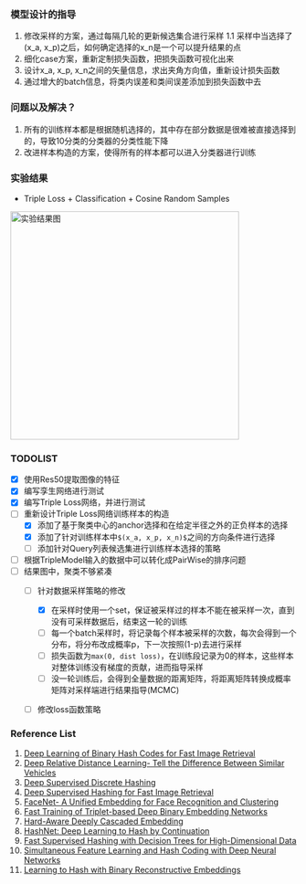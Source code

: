 ### 模型设计的指导
1. 修改采样的方案，通过每隔几轮的更新候选集合进行采样
    1.1 采样中当选择了(x_a, x_p)之后，如何确定选择的x_n是一个可以提升结果的点
2. 细化case方案，重新定制损失函数，把损失函数可视化出来
3. 设计x_a, x_p, x_n之间的矢量信息，求出夹角方向值，重新设计损失函数
4. 通过增大的batch信息，将类内误差和类间误差添加到损失函数中去


### 问题以及解决？
1. 所有的训练样本都是根据随机选择的，其中存在部分数据是很难被直接选择到的，导致10分类的分类器的分类性能下降
2. 改进样本构造的方案，使得所有的样本都可以进入分类器进行训练

### 实验结果
* Triple Loss + Classification + Cosine Random Samples
 <img src="https://github.com/liuguiyangnwpu/MassImageRetrieval/blob/master/experiment/showImages/triple_classifiy.png" width = "400" height = "400" alt="实验结果图" align=center />

### TODOLIST
- [x] 使用Res50提取图像的特征
- [x] 编写孪生网络进行测试
- [x] 编写Triple Loss网络，并进行测试
- [ ] 重新设计Triple Loss网络训练样本的构造
    - [x] 添加了基于聚类中心的anchor选择和在给定半径之外的正负样本的选择
    - [x] 添加了针对训练样本中`$(x_a, x_p, x_n)$`之间的方向条件进行选择
    - [ ] 添加针对Query列表候选集进行训练样本选择的策略
- [ ] 根据TripleModel输入的数据中可以转化成PairWise的排序问题
- [ ] 结果图中，聚类不够紧凑
    - [ ] 针对数据采样策略的修改
        - [x] 在采样时使用一个set，保证被采样过的样本不能在被采样一次，直到没有可采样数据后，结束这一轮的训练
        - [ ] 每一个batch采样时，将记录每个样本被采样的次数，每次会得到一个分布，将分布改成概率p，下一次按照(1-p)去进行采样
        - [ ] 损失函数为`max(0, dist loss)`，在训练段记录为0的样本，这些样本对整体训练没有梯度的贡献，进而指导采样
        - [ ] 没一轮训练后，会得到全量数据的距离矩阵，将距离矩阵转换成概率矩阵对采样端进行结果指导(MCMC)
    - [ ] 修改loss函数策略


### Reference List
01. [Deep Learning of Binary Hash Codes for Fast Image Retrieval](http://www.iis.sinica.edu.tw/~kevinlin311.tw/cvprw15.pdf)
02. [Deep Relative Distance Learning- Tell the Difference Between Similar Vehicles](https://www.cv-foundation.org/openaccess/content_cvpr_2016/papers/Liu_Deep_Relative_Distance_CVPR_2016_paper.pdf)
03. [Deep Supervised Discrete Hashing](https://arxiv.org/abs/1705.10999)
04. [Deep Supervised Hashing for Fast Image Retrieval](https://www.cv-foundation.org/openaccess/content_cvpr_2016/papers/Liu_Deep_Supervised_Hashing_CVPR_2016_paper.pdf)
05. [FaceNet- A Unified Embedding for Face Recognition and Clustering](https://arxiv.org/abs/1503.03832)
06. [Fast Training of Triplet-based Deep Binary Embedding Networks ](https://arxiv.org/abs/1603.02844)
07. [Hard-Aware Deeply Cascaded Embedding](https://arxiv.org/abs/1611.05720)
08. [HashNet: Deep Learning to Hash by Continuation](https://arxiv.org/abs/1702.00758)
09. [Fast Supervised Hashing with Decision Trees for High-Dimensional Data](https://arxiv.org/pdf/1404.1561.pdf)
10. [Simultaneous Feature Learning and Hash Coding with Deep Neural Networks](https://www.cv-foundation.org/openaccess/content_cvpr_2015/papers/Lai_Simultaneous_Feature_Learning_2015_CVPR_paper.pdf)
11. [Learning to Hash with Binary Reconstructive Embeddings](https://papers.nips.cc/paper/3667-learning-to-hash-with-binary-reconstructive-embeddings)
